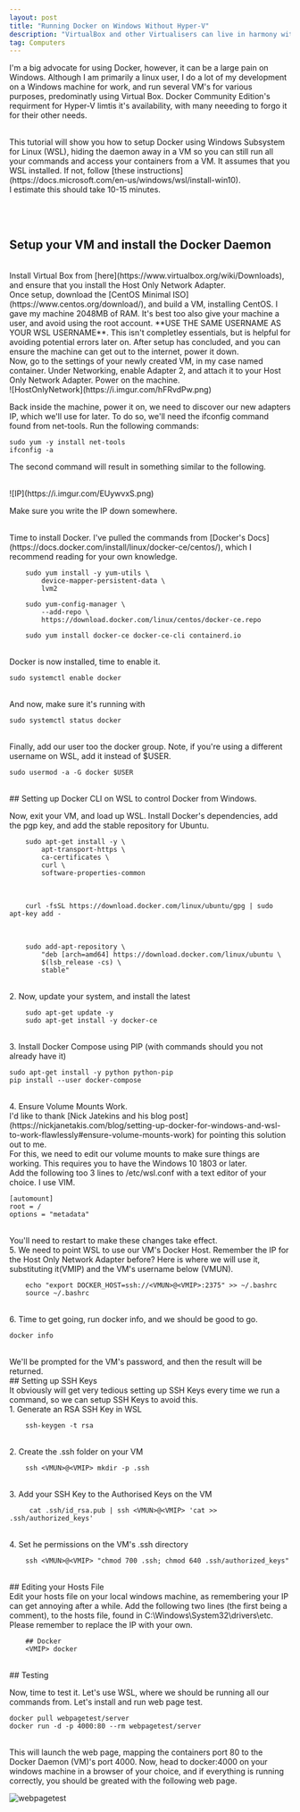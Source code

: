 ```yaml
---
layout: post
title: "Running Docker on Windows Without Hyper-V"
description: "VirtualBox and other Virtualisers can live in harmony with Docker on Windows"
tag: Computers
---
```


I'm a big advocate for using Docker, however, it can be a large pain on Windows. Although I am primarily a linux user, I do a lot of my development on a Windows machine for work, and run several VM's for various purposes, predominatly using Virtual Box. Docker Community Edition's requirment for Hyper-V limtis it's availability, with many neeeding to forgo it for their other needs. 

<br>
This tutorial will show you how to setup Docker using Windows Subsystem for Linux (WSL), hiding the daemon away in a VM so you can still run all your commands and access your containers from a VM. It assumes that you WSL installed. If not, follow [these instructions](https://docs.microsoft.com/en-us/windows/wsl/install-win10).

<br>
I estimate this should take 10-15 minutes.

<br><br>
## Setup your VM and install the Docker Daemon
<br>
Install Virtual Box from [here](https://www.virtualbox.org/wiki/Downloads), and ensure that you install the Host Only Network Adapter.

<br>
Once setup, download the [CentOS Minimal ISO](https://www.centos.org/download/), and build a VM, installing CentOS. I gave my machine 2048MB of RAM. It's best too also give your machine a user, and avoid using the root account. **USE THE SAME USERNAME AS YOUR WSL USERNAME**. This isn't completley essentials, but is helpful for avoiding potential errors later on. After setup has concluded, and you can ensure the machine can get out to the internet, power it down.

<br>
Now, go to the settings of your newly created VM, in my case named container. Under Networking, enable Adapter 2, and attach it to your Host Only Network Adapter. Power on the machine.

<br>
![HostOnlyNetwork](https://i.imgur.com/hFRvdPw.png)
<br>

Back inside the machine, power it on, we need to discover our new adapters IP, which we'll use for later. To do so, we'll need the ifconfig command found from net-tools.
Run the following commands:

    sudo yum -y install net-tools
    ifconfig -a

The second command will result in something similar to the following.

<br>
![IP](https://i.imgur.com/EUywvxS.png)
<br>

Make sure you write the IP down somewhere. 

<br>
Time to install Docker. I've pulled the commands from [Docker's Docs](https://docs.docker.com/install/linux/docker-ce/centos/), which I recommend reading for your own knowledge.
<br>

        sudo yum install -y yum-utils \
            device-mapper-persistent-data \
            lvm2
    
        sudo yum-config-manager \
            --add-repo \
            https://download.docker.com/linux/centos/docker-ce.repo

        sudo yum install docker-ce docker-ce-cli containerd.io

<br>
Docker is now installed, time to enable it.
<br>

    sudo systemctl enable docker

<br>
And now, make sure it's running with
<br>

    sudo systemctl status docker

<br>
Finally, add our user too the docker group.
Note, if you're using a different username on WSL, add it instead of $USER.
<br>

    sudo usermod -a -G docker $USER

<br>
## Setting up Docker CLI on WSL to control Docker from Windows.
<br>

Now, exit your VM, and load up WSL. Install Docker's dependencies, add the pgp key, and add the stable repository for Ubuntu.
<br>
    
        sudo apt-get install -y \
            apt-transport-https \
            ca-certificates \
            curl \
            software-properties-common

<br>

        curl -fsSL https://download.docker.com/linux/ubuntu/gpg | sudo apt-key add -

<br>

        sudo add-apt-repository \
            "deb [arch=amd64] https://download.docker.com/linux/ubuntu \
            $(lsb_release -cs) \
            stable"

<br>
2. Now, update your system, and install the latest
<br>

        sudo apt-get update -y
        sudo apt-get install -y docker-ce

<br>
3. Install Docker Compose using PIP (with commands should you not already have it)
<br>

    sudo apt-get install -y python python-pip
    pip install --user docker-compose

<br>
4. Ensure Volume Mounts Work. 
<br>
I'd like to thank [Nick Jatekins and his blog post](https://nickjanetakis.com/blog/setting-up-docker-for-windows-and-wsl-to-work-flawlessly#ensure-volume-mounts-work) for pointing this solution out to me. 
<br>
For this, we need to edit our volume mounts to make sure things are working. This requires you to have the Windows 10 1803 or later.
<br>
Add the following too 3 lines to /etc/wsl.conf with a text editor of your choice. I use VIM.
    
    [automount]
    root = /
    options = "metadata"

<br>
You'll need to restart to make these changes take effect.

<br>
5. We need to point WSL to use our VM's Docker Host. Remember the IP for the Host Only Network Adapter before? Here is where we will use it, substituting it(VMIP) and the VM's username below (VMUN).

        echo "export DOCKER_HOST=ssh://<VMUN>@<VMIP>:2375" >> ~/.bashrc
        source ~/.bashrc

<br>
6. Time to get going, run docker info, and we should be good to go.
    
    docker info

<br>
We'll be prompted for the VM's password, and then the result will be returned.

<br>
## Setting up SSH Keys
<br>
It obviously will get very tedious setting up SSH Keys every time we run a command, so we can setup SSH Keys to avoid this.

<br>
1. Generate an RSA SSH Key in WSL
<br>

        ssh-keygen -t rsa

<br>
2. Create the .ssh folder on your VM
<br>

        ssh <VMUN>@<VMIP> mkdir -p .ssh

<br>
3. Add your SSH Key to the Authorised Keys on the VM
<br>

         cat .ssh/id_rsa.pub | ssh <VMUN>@<VMIP> 'cat >> .ssh/authorized_keys'

<br>
4. Set he permissions on the VM's .ssh directory
<br>

        ssh <VMUN>@<VMIP> "chmod 700 .ssh; chmod 640 .ssh/authorized_keys"
<br>
## Editing your Hosts File
<br>
Edit your hosts file on your local windows machine, as remembering your IP can get annoying after a while.
Add the following two lines (the first being a comment), to the hosts file, found in C:\Windows\System32\drivers\etc.
Please remember to replace the IP with your own.
<br>

        ## Docker
        <VMIP> docker
    
<br>
## Testing
<br>

Now, time to test it. Let's use WSL, where we should be running all our commands from. Let's install and run web page test.
<br>

    docker pull webpagetest/server
    docker run -d -p 4000:80 --rm webpagetest/server

<br>
This will launch the web page, mapping the containers port 80 to the Docker Daemon (VM)'s port 4000.
Now, head to docker:4000 on your windows machine in a browser of your choice, and if everything is running correctly, you should be greated with the following web page.

![webpagetest](https://i.imgur.com/UuKjZNW.png)


  


